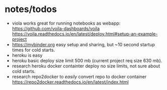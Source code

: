 # notes/todos

* viola works great for running notebooks as webapp: https://github.com/voila-dashboards/voila https://voila.readthedocs.io/en/latest/deploy.html#setup-an-example-project
* https://mybinder.org easy setup and sharing, but ~10 second startup times for cold starts.
* heroku is easy
* heroku basic deploy size limit 500 mb (current project req size 630 mb).
* research heroku docker containter deploy no size limits, not sure about cold starts.
* research repo2docker to _easily_ convert repo to docker container https://repo2docker.readthedocs.io/en/latest/index.html
